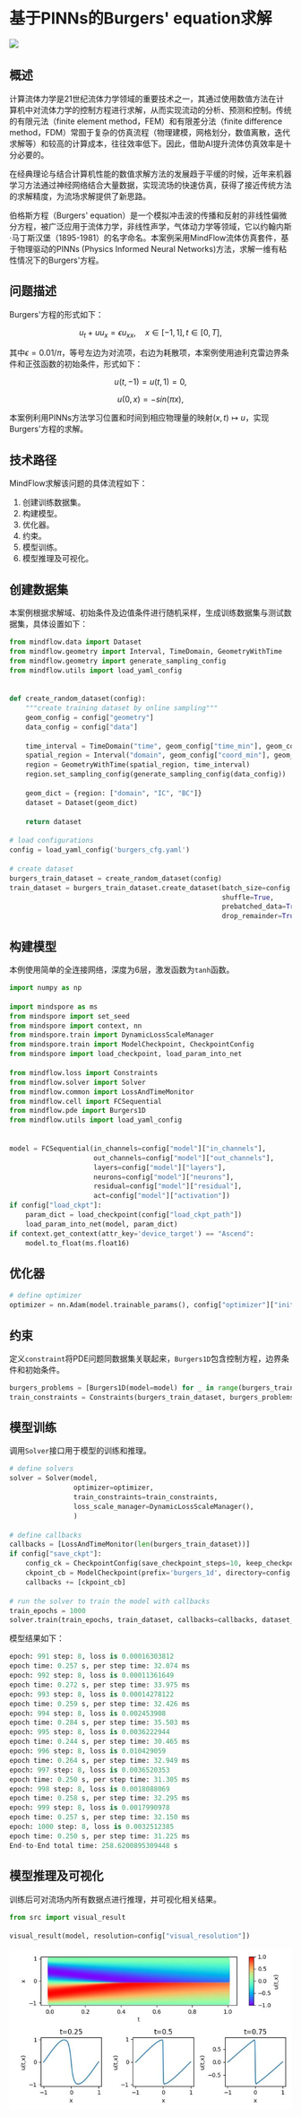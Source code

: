 # 基于PINNs的Burgers' equation求解

<a href="https://gitee.com/mindspore/docs/blob/r2.0.0-alpha/docs/mindflow/docs/source_zh_cn/physics_driven/burgers.md" target="_blank"><img src="https://mindspore-website.obs.cn-north-4.myhuaweicloud.com/website-images/master/resource/_static/logo_source.png"></a>

## 概述

计算流体力学是21世纪流体力学领域的重要技术之一，其通过使用数值方法在计算机中对流体力学的控制方程进行求解，从而实现流动的分析、预测和控制。传统的有限元法（finite element method，FEM）和有限差分法（finite difference method，FDM）常囿于复杂的仿真流程（物理建模，网格划分，数值离散，迭代求解等）和较高的计算成本，往往效率低下。因此，借助AI提升流体仿真效率是十分必要的。

在经典理论与结合计算机性能的数值求解方法的发展趋于平缓的时候，近年来机器学习方法通过神经网络结合大量数据，实现流场的快速仿真，获得了接近传统方法的求解精度，为流场求解提供了新思路。

伯格斯方程（Burgers' equation）是一个模拟冲击波的传播和反射的非线性偏微分方程，被广泛应用于流体力学，非线性声学，气体动力学等领域，它以约翰内斯·马丁斯汉堡（1895-1981）的名字命名。本案例采用MindFlow流体仿真套件，基于物理驱动的PINNs (Physics Informed Neural Networks)方法，求解一维有粘性情况下的Burgers'方程。

## 问题描述

Burgers'方程的形式如下：

$$
u_t + uu_x = \epsilon u_{xx}, \quad x \in[-1,1], t \in[0, T],
$$

其中$\epsilon=0.01/\pi$，等号左边为对流项，右边为耗散项，本案例使用迪利克雷边界条件和正弦函数的初始条件，形式如下：

$$
u(t, -1) = u(t, 1) = 0,
$$

$$
u(0, x) = -sin(\pi x),
$$

本案例利用PINNs方法学习位置和时间到相应物理量的映射$(x, t) \mapsto u$，实现Burgers'方程的求解。

## 技术路径

MindFlow求解该问题的具体流程如下：

1. 创建训练数据集。
2. 构建模型。
3. 优化器。
4. 约束。
5. 模型训练。
6. 模型推理及可视化。

## 创建数据集

本案例根据求解域、初始条件及边值条件进行随机采样，生成训练数据集与测试数据集，具体设置如下：

```python
from mindflow.data import Dataset
from mindflow.geometry import Interval, TimeDomain, GeometryWithTime
from mindflow.geometry import generate_sampling_config
from mindflow.utils import load_yaml_config


def create_random_dataset(config):
    """create training dataset by online sampling"""
    geom_config = config["geometry"]
    data_config = config["data"]

    time_interval = TimeDomain("time", geom_config["time_min"], geom_config["time_max"])
    spatial_region = Interval("domain", geom_config["coord_min"], geom_config["coord_max"])
    region = GeometryWithTime(spatial_region, time_interval)
    region.set_sampling_config(generate_sampling_config(data_config))

    geom_dict = {region: ["domain", "IC", "BC"]}
    dataset = Dataset(geom_dict)

    return dataset

# load configurations
config = load_yaml_config('burgers_cfg.yaml')

# create dataset
burgers_train_dataset = create_random_dataset(config)
train_dataset = burgers_train_dataset.create_dataset(batch_size=config["train_batch_size"],
                                                     shuffle=True,
                                                     prebatched_data=True,
                                                     drop_remainder=True)
```

## 构建模型

本例使用简单的全连接网络，深度为6层，激发函数为`tanh`函数。

```python
import numpy as np

import mindspore as ms
from mindspore import set_seed
from mindspore import context, nn
from mindspore.train import DynamicLossScaleManager
from mindspore.train import ModelCheckpoint, CheckpointConfig
from mindspore import load_checkpoint, load_param_into_net

from mindflow.loss import Constraints
from mindflow.solver import Solver
from mindflow.common import LossAndTimeMonitor
from mindflow.cell import FCSequential
from mindflow.pde import Burgers1D
from mindflow.utils import load_yaml_config


model = FCSequential(in_channels=config["model"]["in_channels"],
                     out_channels=config["model"]["out_channels"],
                     layers=config["model"]["layers"],
                     neurons=config["model"]["neurons"],
                     residual=config["model"]["residual"],
                     act=config["model"]["activation"])
if config["load_ckpt"]:
    param_dict = load_checkpoint(config["load_ckpt_path"])
    load_param_into_net(model, param_dict)
if context.get_context(attr_key='device_target') == "Ascend":
    model.to_float(ms.float16)
```

## 优化器

```python
# define optimizer
optimizer = nn.Adam(model.trainable_params(), config["optimizer"]["initial_lr"])
```

## 约束

定义`constraint`将PDE问题同数据集关联起来，`Burgers1D`包含控制方程，边界条件和初始条件。

```python
burgers_problems = [Burgers1D(model=model) for _ in range(burgers_train_dataset.num_dataset)]
train_constraints = Constraints(burgers_train_dataset, burgers_problems)
```

## 模型训练

调用`Solver`接口用于模型的训练和推理。

```python
# define solvers
solver = Solver(model,
                optimizer=optimizer,
                train_constraints=train_constraints,
                loss_scale_manager=DynamicLossScaleManager(),
                )

# define callbacks
callbacks = [LossAndTimeMonitor(len(burgers_train_dataset))]
if config["save_ckpt"]:
    config_ck = CheckpointConfig(save_checkpoint_steps=10, keep_checkpoint_max=2)
    ckpoint_cb = ModelCheckpoint(prefix='burgers_1d', directory=config["save_ckpt_path"], config=config_ck)
    callbacks += [ckpoint_cb]

# run the solver to train the model with callbacks
train_epochs = 1000
solver.train(train_epochs, train_dataset, callbacks=callbacks, dataset_sink_mode=True)

```

模型结果如下：

```python
epoch: 991 step: 8, loss is 0.00016303812
epoch time: 0.257 s, per step time: 32.074 ms
epoch: 992 step: 8, loss is 0.00011361649
epoch time: 0.272 s, per step time: 33.975 ms
epoch: 993 step: 8, loss is 0.00014278122
epoch time: 0.259 s, per step time: 32.426 ms
epoch: 994 step: 8, loss is 0.002453908
epoch time: 0.284 s, per step time: 35.503 ms
epoch: 995 step: 8, loss is 0.0036222944
epoch time: 0.244 s, per step time: 30.465 ms
epoch: 996 step: 8, loss is 0.010429059
epoch time: 0.264 s, per step time: 32.949 ms
epoch: 997 step: 8, loss is 0.0036520353
epoch time: 0.250 s, per step time: 31.305 ms
epoch: 998 step: 8, loss is 0.0018088069
epoch time: 0.258 s, per step time: 32.295 ms
epoch: 999 step: 8, loss is 0.0017990978
epoch time: 0.257 s, per step time: 32.150 ms
epoch: 1000 step: 8, loss is 0.0032512385
epoch time: 0.250 s, per step time: 31.225 ms
End-to-End total time: 258.6200895309448 s
```

## 模型推理及可视化

训练后可对流场内所有数据点进行推理，并可视化相关结果。

```python
from src import visual_result

visual_result(model, resolution=config["visual_resolution"])
```

![PINNS结果](images/result.jpg)